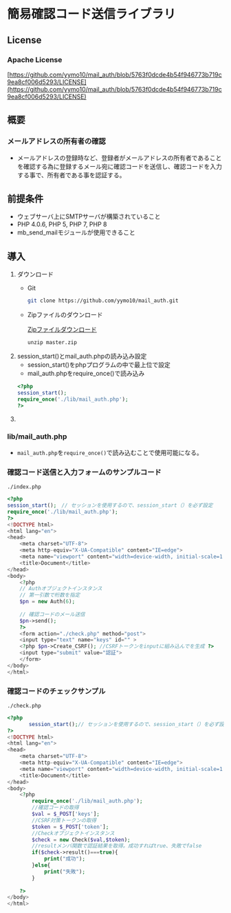 # 簡易確認コード送信ライブラリ
## License
### Apache License
[https://github.com/yymo10/mail_auth/blob/5763f0dcde4b54f946773b719c9ea8cf006d5293/LICENSE](https://github.com/yymo10/mail_auth/blob/5763f0dcde4b54f946773b719c9ea8cf006d5293/LICENSE)
## 概要
### メールアドレスの所有者の確認
- メールアドレスの登録時など、登録者がメールアドレスの所有者であることを確認する為に登録するメール宛に確認コードを送信し、確認コードを入力する事で、所有者である事を認証する。
## 前提条件
- ウェブサーバ上にSMTPサーバが構築されていること
- PHP 4.0.6, PHP 5, PHP 7, PHP 8
- mb_send_mailモジュールが使用できること
## 導入
1. ダウンロード
    - Git
        ```bash
        git clone https://github.com/yymo10/mail_auth.git
        ```
    - Zipファイルのダウンロード
    
        [Zipファイルダウンロード](https://github.com/y-ymo10/mail_auth/archive/refs/heads/master.zip)
    
        ```
        unzip master.zip
        ```
2. session_start()とmail_auth.phpの読み込み設定
    - session_start()をphpプログラムの中で最上位で設定
    - mail_auth.phpをrequire_once()で読み込み
    ```php
    <?php 
    session_start();
    require_once('./lib/mail_auth.php');
    ?>
    ```
4. 
### lib/mail_auth.php
- ```mail_auth.php```を``` require_once() ```で読み込むことで使用可能になる。
### 確認コード送信と入力フォームのサンプルコード
``` ./index.php ```
```php
<?php
session_start();　// セッションを使用するので、session_start（）を必ず設定
require_once('./lib/mail_auth.php');
?>
<!DOCTYPE html>
<html lang="en">
<head>
    <meta charset="UTF-8">
    <meta http-equiv="X-UA-Compatible" content="IE=edge">
    <meta name="viewport" content="width=device-width, initial-scale=1.0">
    <title>Document</title>
</head>
<body>
    <?php
    // Authオブジェクトインスタンス
    // 第一引数で桁数を指定
    $pn = new Auth(6);
    
    // 確認コードのメール送信
    $pn->send();
    ?>
    <form action="./check.php" method="post">
    <input type="text" name="keys" id="" >
    <?php $pn->Create_CSRF(); //CSRFトークンをinputに組み込んでを生成 ?> 
    <input type="submit" value="認証">
    </form>
</body>
</html>
```

### 確認コードのチェックサンプル
``` ./check.php ```
```php
<?php
       session_start();// セッションを使用するので、session_start（）を必ず設定
?>
<!DOCTYPE html>
<html lang="en">
<head>
    <meta charset="UTF-8">
    <meta http-equiv="X-UA-Compatible" content="IE=edge">
    <meta name="viewport" content="width=device-width, initial-scale=1.0">
    <title>Document</title>
</head>
<body>
    <?php
        require_once('./lib/mail_auth.php');
        //確認コードの取得
        $val = $_POST['keys'];
        //CSRF対策トークンの取得
        $token = $_POST['token'];
        //Checkオブジェクトインスタンス
        $check = new Check($val,$token);
        //resultメンバ関数で認証結果を取得。成功すればtrue、失敗でfalse
        if($check->result()===true){
            print("成功");
        }else{
            print("失敗");
        }
        
    ?>
</body>
</html>
```

